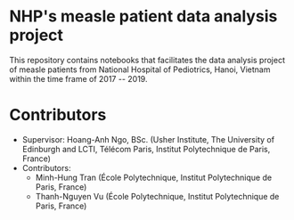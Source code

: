 # NHP's measle patient data analysis project

This repository contains notebooks that facilitates the data analysis project of measle patients from National Hospital of Pediotrics, Hanoi, Vietnam within the time frame of 2017 -- 2019.

# Contributors
- Supervisor: Hoang-Anh Ngo, BSc. (Usher Institute, The University of Edinburgh and LCTI, Télécom Paris, Institut Polytechnique de Paris, France)
- Contributors:
    - Minh-Hung Tran (École Polytechnique, Institut Polytechnique de Paris, France)
    - Thanh-Nguyen Vu (École Polytechnique, Institut Polytechnique de Paris, France)
